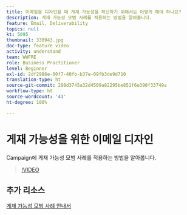 ```yaml
---
title: 이메일을 디자인할 때 게재 가능성을 확신하기 위해서는 어떻게 해야 하나요?
description: 게재 가능성 모범 사례를 적용하는 방법을 알아봅니다.
feature: Email, Deliverability
topics: null
kt: 5095
thumbnail: 330943.jpg
doc-type: feature video
activity: understand
team: WWFRE
role: Business Practitioner
level: Beginner
exl-id: 2df2986e-00f7-40fb-b37e-09fb3de9d710
translation-type: ht
source-git-commit: 298d3745a32d4509a82295be851f6e390f33749a
workflow-type: ht
source-wordcount: '43'
ht-degree: 100%

---
```


# 게재 가능성을 위한 이메일 디자인

Campaign에 게재 가능성 모범 사례를 적용하는 방법을 알아봅니다.

>[!VIDEO](https://video.tv.adobe.com/v/330943?quality=12)

## 추가 리소스

[게재 가능성 모범 사례 안내서](https://experienceleague.adobe.com/docs/deliverability-learn/deliverability-best-practice-guide/introduction.html?lang=ko)
